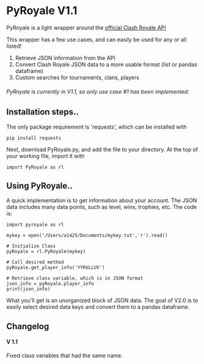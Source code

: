 # PyRoyale V1.1

PyRoyale is a light wrapper around the [official Clash Royale API](https://developer.clashroyale.com/#/)

This wrapper has a few use cases, and can easily be used for any or all listed!
1. Retrieve JSON information from the API
2. Convert Clash Royale JSON data to a more usable format (list or pandas dataframe)
3. Custom searches for tournaments, clans, players

###### PyRoyale is currently in V1.1, so only use case #1 has been implemented.

## Installation steps..

The only package requirement is 'requests', which can be installed with

``pip install requests``

Next, download PyRoyale.py, and add the file to your directory. At the top of your working file, import it with

``import PyRoyale as rl``

## Using PyRoyale..

A quick implementation is to get information about your account. The JSON data includes many data points, such as level, wins, trophies, etc. The code is:



```
import pyroyale as rl

mykey = open('/Users/a1425/Documents/mykey.txt','r').read()

# Initialize Class
pyRoyale = rl.PyRoyale(mykey)

# Call desired method
pyRoyale.get_player_info('YYRVLLUV')  

# Retrieve class variable, which is in JSON format
json_info = pyRoyale.player_info
print(json_info)
```

What you'll get is an unorganized block of JSON data. The goal of V2.0 is to easily select desired data keys and convert them to a pandas dataframe.


## Changelog

#### V 1.1
Fixed class variables that had the same name.